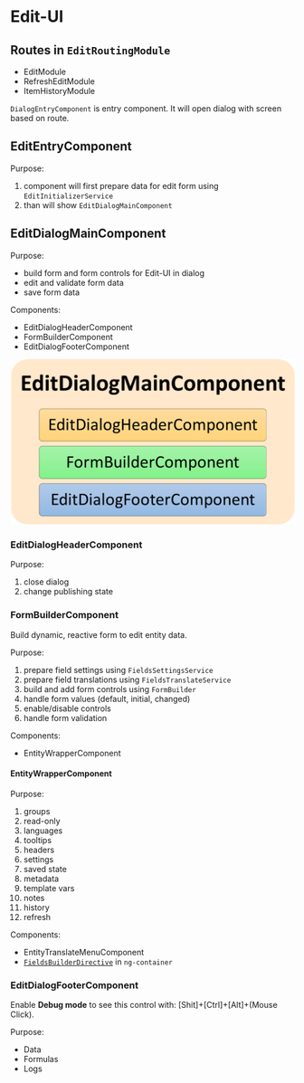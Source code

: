 # Edit-UI

## Routes in `EditRoutingModule`

- EditModule
- RefreshEditModule
- ItemHistoryModule

`DialogEntryComponent` is entry component. It will open dialog with screen based on route.

## EditEntryComponent

Purpose:

1. component will first prepare data for edit form using `EditInitializerService`
1. than will show `EditDialogMainComponent`

## EditDialogMainComponent

Purpose:

- build form and form controls for Edit-UI in dialog
- edit and validate form data
- save form data

Components:

- EditDialogHeaderComponent
- FormBuilderComponent
- EditDialogFooterComponent

![EditDialogMainComponent](./assets/EditDialogMainComponent.png)

### EditDialogHeaderComponent

Purpose:

1. close dialog
1. change publishing state

### FormBuilderComponent

Build dynamic, reactive form to edit entity data.

Purpose:

1. prepare field settings using `FieldsSettingsService`
1. prepare field translations using `FieldsTranslateService`
1. build and add form controls using `FormBuilder`
1. handle form values (default, initial, changed)
1. enable/disable controls
1. handle form validation

Components:

- EntityWrapperComponent

#### EntityWrapperComponent

Purpose:

1. groups
1. read-only
1. languages
1. tooltips
1. headers
1. settings
1. saved state
1. metadata
1. template vars
1. notes
1. history
1. refresh

Components:

- EntityTranslateMenuComponent
- [`FieldsBuilderDirective`](form-builder.md) in `ng-container`

### EditDialogFooterComponent

Enable **Debug mode** to see this control with: [Shit]+[Ctrl]+[Alt]+(Mouse Click).

Purpose:

- Data
- Formulas
- Logs

